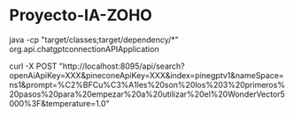 # Proyecto-IA-ZOHO

java -cp "target/classes;target/dependency/*" org.api.chatgptconnectionAPIApplication

curl -X POST "http://localhost:8095/api/search?openAiApiKey=XXX&pineconeApiKey=XXX&index=pinegptv1&nameSpace=ns1&prompt=%C2%BFCu%C3%A1les%20son%20los%203%20primeros%20pasos%20para%20empezar%20a%20utilizar%20el%20WonderVector5000%3F&temperature=1.0"
